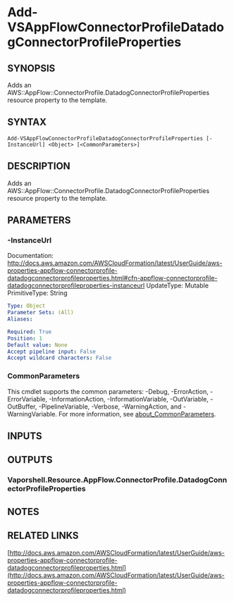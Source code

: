 # Add-VSAppFlowConnectorProfileDatadogConnectorProfileProperties

## SYNOPSIS
Adds an AWS::AppFlow::ConnectorProfile.DatadogConnectorProfileProperties resource property to the template.

## SYNTAX

```
Add-VSAppFlowConnectorProfileDatadogConnectorProfileProperties [-InstanceUrl] <Object> [<CommonParameters>]
```

## DESCRIPTION
Adds an AWS::AppFlow::ConnectorProfile.DatadogConnectorProfileProperties resource property to the template.

## PARAMETERS

### -InstanceUrl
Documentation: http://docs.aws.amazon.com/AWSCloudFormation/latest/UserGuide/aws-properties-appflow-connectorprofile-datadogconnectorprofileproperties.html#cfn-appflow-connectorprofile-datadogconnectorprofileproperties-instanceurl
UpdateType: Mutable
PrimitiveType: String

```yaml
Type: Object
Parameter Sets: (All)
Aliases:

Required: True
Position: 1
Default value: None
Accept pipeline input: False
Accept wildcard characters: False
```

### CommonParameters
This cmdlet supports the common parameters: -Debug, -ErrorAction, -ErrorVariable, -InformationAction, -InformationVariable, -OutVariable, -OutBuffer, -PipelineVariable, -Verbose, -WarningAction, and -WarningVariable. For more information, see [about_CommonParameters](http://go.microsoft.com/fwlink/?LinkID=113216).

## INPUTS

## OUTPUTS

### Vaporshell.Resource.AppFlow.ConnectorProfile.DatadogConnectorProfileProperties
## NOTES

## RELATED LINKS

[http://docs.aws.amazon.com/AWSCloudFormation/latest/UserGuide/aws-properties-appflow-connectorprofile-datadogconnectorprofileproperties.html](http://docs.aws.amazon.com/AWSCloudFormation/latest/UserGuide/aws-properties-appflow-connectorprofile-datadogconnectorprofileproperties.html)

